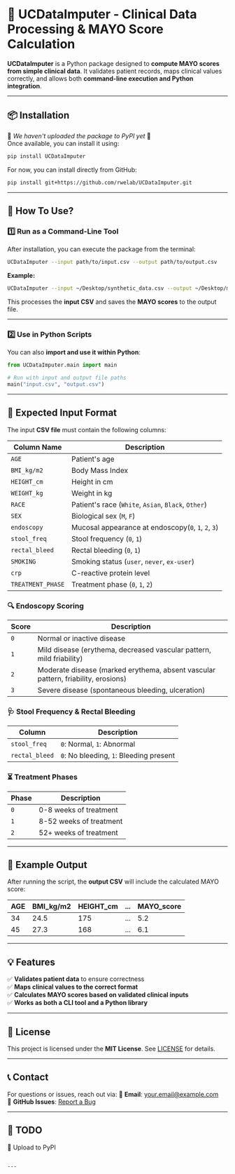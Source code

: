 # 🏥 UCDataImputer - Clinical Data Processing & MAYO Score Calculation

**UCDataImputer** is a Python package designed to **compute MAYO scores from simple clinical data**. It validates patient records, maps clinical values correctly, and allows both **command-line execution and Python integration**.

---

## **📦 Installation**
🚧 *We haven't uploaded the package to PyPI yet* 🚧  
Once available, you can install it using:

```sh
pip install UCDataImputer
```

For now, you can install directly from GitHub:

```sh
pip install git+https://github.com/rwelab/UCDataImputer.git
```

---

## **🚀 How To Use?**
### **1️⃣ Run as a Command-Line Tool**
After installation, you can execute the package from the terminal:

```sh
UCDataImputer --input path/to/input.csv --output path/to/output.csv
```

**Example:**
```sh
UCDataImputer --input ~/Desktop/synthetic_data.csv --output ~/Desktop/mayo_scores_output.csv
```

This processes the **input CSV** and saves the **MAYO scores** to the output file.

---

### **2️⃣ Use in Python Scripts**
You can also **import and use it within Python**:

```python
from UCDataImputer.main import main

# Run with input and output file paths
main("input.csv", "output.csv")
```

---

## **📝 Expected Input Format**
The input **CSV file** must contain the following columns:

| Column Name      |                 Description                        |
|------------------|----------------------------------------------------|
| `AGE`            | Patient's age                                      |
| `BMI_kg/m2`      | Body Mass Index                                    |
| `HEIGHT_cm`      | Height in cm                                       |
| `WEIGHT_kg`      | Weight in kg                                       |
| `RACE`           | Patient's race (`White`, `Asian`, `Black`, `Other`)|
| `SEX`            | Biological sex (`M`, `F`)                          |
| `endoscopy`      | Mucosal appearance at endoscopy(`0`, `1`, `2`, `3`)|
| `stool_freq`     | Stool frequency (`0`, `1`)                         |
| `rectal_bleed`   | Rectal bleeding (`0`, `1`)                         |
| `SMOKING`        | Smoking status (`user`, `never`, `ex-user`)        |
| `crp`            | C-reactive protein level                           |
| `TREATMENT_PHASE`| Treatment phase (`0`, `1`, `2`)                    |

### **🔍 Endoscopy Scoring**
| Score |                              Description                                        |
|-------|---------------------------------------------------------------------------------|
| `0` | Normal or inactive disease                                                        |
| `1` | Mild disease (erythema, decreased vascular pattern, mild friability)              |
| `2` | Moderate disease (marked erythema, absent vascular pattern, friability, erosions) |
| `3` | Severe disease (spontaneous bleeding, ulceration)                                 |

### **🩺 Stool Frequency & Rectal Bleeding**
| Column        |              Description                 |
|--------------|-------------------------------------------|
| `stool_freq` | `0`: Normal, `1`: Abnormal                |
| `rectal_bleed` | `0`: No bleeding, `1`: Bleeding present |

### **⏳ Treatment Phases**
| Phase | Description |
|-------|-------------|
| `0` | 0-8 weeks of treatment |
| `1` | 8-52 weeks of treatment |
| `2` | 52+ weeks of treatment |

---

## **🧪 Example Output**
After running the script, the **output CSV** will include the calculated MAYO score:

| AGE | BMI_kg/m2 | HEIGHT_cm | ... | MAYO_score |
|-----|----------|----------|-----|------------|
| 34  | 24.5     | 175      | ... | 5.2        |
| 45  | 27.3     | 168      | ... | 6.1        |

---

## **💡 Features**
✅ **Validates patient data** to ensure correctness  
✅ **Maps clinical values to the correct format**  
✅ **Calculates MAYO scores based on validated clinical inputs**  
✅ **Works as both a CLI tool and a Python library**  

---

## **📄 License**
This project is licensed under the **MIT License**. See [LICENSE](LICENSE) for details.

---

## **📞 Contact**
For questions or issues, reach out via:
📧 **Email**: your.email@example.com  
🔗 **GitHub Issues**: [Report a Bug](https://github.com/rwelab/UCDataImputer/issues)

---

## **📌 TODO**
🔹 Upload to PyPI  

```

---
